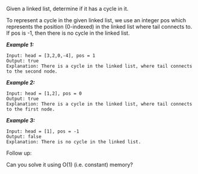 Given a linked list, determine if it has a cycle in it.

To represent a cycle in the given linked list, we use an integer pos which represents the position (0-indexed) in the linked list where tail connects to. If pos is -1, then there is no cycle in the linked list.

 

***Example 1:***

```
Input: head = [3,2,0,-4], pos = 1
Output: true
Explanation: There is a cycle in the linked list, where tail connects to the second node.
```

***Example 2:***

```
Input: head = [1,2], pos = 0
Output: true
Explanation: There is a cycle in the linked list, where tail connects to the first node.
```

***Example 3:***

```
Input: head = [1], pos = -1
Output: false
Explanation: There is no cycle in the linked list.
```

Follow up:

Can you solve it using O(1) (i.e. constant) memory?
